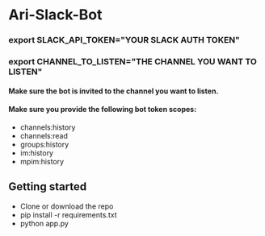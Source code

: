 # Ari-Slack-Bot

### export SLACK_API_TOKEN="YOUR SLACK AUTH TOKEN"
### export CHANNEL_TO_LISTEN="THE CHANNEL YOU WANT TO LISTEN"

#### Make sure the bot is invited to the channel you want to listen.
#### Make sure you provide the following bot token scopes:
- channels:history
- channels:read
- groups:history
- im:history
- mpim:history

## Getting started
- Clone or download the repo 
- pip install -r requirements.txt
- python app.py
